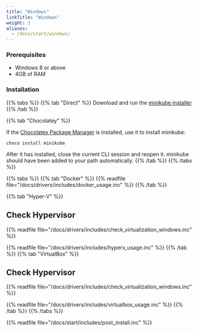 ```yaml
---
title: "Windows"
linkTitle: "Windows"
weight: 3
aliases:
  - /docs/start/windows/
---
```


### Prerequisites

* Windows 8 or above
* 4GB of RAM

### Installation

{{% tabs %}}
{{% tab "Direct" %}}
Download and run the [minikube installer](https://storage.googleapis.com/minikube/releases/latest/minikube-installer.exe)
{{% /tab %}}

{{% tab "Chocolatey" %}}

If the [Chocolatey Package Manager](https://chocolatey.org/) is installed, use it to install minikube:

```shell
choco install minikube
```

After it has installed, close the current CLI session and reopen it. minikube should have been added to your path automatically.
{{% /tab %}}
{{% /tabs %}}

{{% tabs %}}
{{% tab "Docker" %}}
{{% readfile file="/docs/drivers/includes/docker_usage.inc" %}}
{{% /tab %}}

{{% tab "Hyper-V" %}}

## Check Hypervisor 

{{% readfile file="/docs/drivers/includes/check_virtualization_windows.inc" %}}

{{% readfile file="/docs/drivers/includes/hyperv_usage.inc" %}}
{{% /tab %}}
{{% tab "VirtualBox" %}}

## Check Hypervisor

{{% readfile file="/docs/drivers/includes/check_virtualization_windows.inc" %}}

{{% readfile file="/docs/drivers/includes/virtualbox_usage.inc" %}}
{{% /tab %}}
{{% /tabs %}}

{{% readfile file="/docs/start/includes/post_install.inc" %}}
